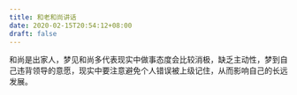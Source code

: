 ```yaml
---
title: 和老和尚讲话
date: 2020-02-15T20:54:12+08:00
draft: false
---
```


和尚是出家人，梦见和尚多代表现实中做事态度会比较消极，缺乏主动性，梦到自己违背领导的意愿，现实中要注意避免个人错误被上级记住，从而影响自己的长远发展。
